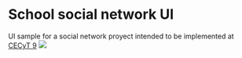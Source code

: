# School social network UI
UI sample for a social network proyect intended to be implemented at [CECyT 9](https://www.cecyt9.ipn.mx/)
![](https://user-images.githubusercontent.com/20376969/133860967-2e060a94-95a3-437c-83bc-bac18587c1c1.png)